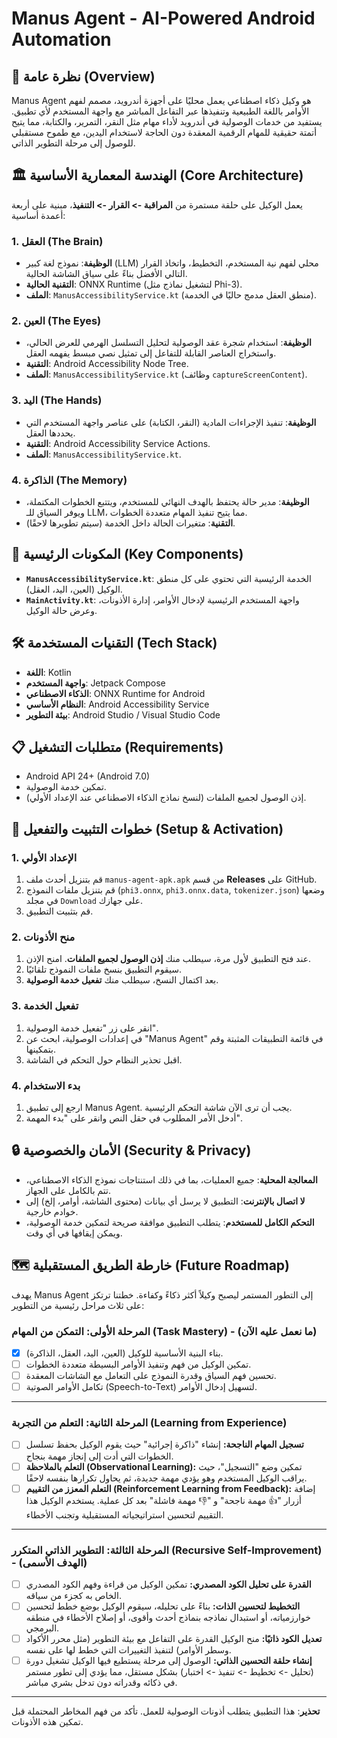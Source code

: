 # Manus Agent - AI-Powered Android Automation

## 🤖 نظرة عامة (Overview)

Manus Agent هو وكيل ذكاء اصطناعي يعمل محليًا على أجهزة أندرويد، مصمم لفهم الأوامر باللغة الطبيعية وتنفيذها عبر التفاعل المباشر مع واجهة المستخدم لأي تطبيق. يستفيد من خدمات الوصولية في أندرويد لأداء مهام مثل النقر، التمرير، والكتابة، مما يتيح أتمتة حقيقية للمهام الرقمية المعقدة دون الحاجة لاستخدام اليدين، مع طموح مستقبلي للوصول إلى مرحلة التطوير الذاتي.

## 🏛️ الهندسة المعمارية الأساسية (Core Architecture)

يعمل الوكيل على حلقة مستمرة من **المراقبة -> القرار -> التنفيذ**، مبنية على أربعة أعمدة أساسية:

### 1. العقل (The Brain)
- **الوظيفة**: نموذج لغة كبير (LLM) محلي لفهم نية المستخدم، التخطيط، واتخاذ القرار التالي الأفضل بناءً على سياق الشاشة الحالية.
- **التقنية الحالية**: ONNX Runtime (لتشغيل نماذج مثل Phi-3).
- **الملف**: `ManusAccessibilityService.kt` (منطق العقل مدمج حاليًا في الخدمة).

### 2. العين (The Eyes)
- **الوظيفة**: استخدام شجرة عقد الوصولية لتحليل التسلسل الهرمي للعرض الحالي، واستخراج العناصر القابلة للتفاعل إلى تمثيل نصي مبسط يفهمه العقل.
- **التقنية**: Android Accessibility Node Tree.
- **الملف**: `ManusAccessibilityService.kt` (وظائف `captureScreenContent`).

### 3. اليد (The Hands)
- **الوظيفة**: تنفيذ الإجراءات المادية (النقر، الكتابة) على عناصر واجهة المستخدم التي يحددها العقل.
- **التقنية**: Android Accessibility Service Actions.
- **الملف**: `ManusAccessibilityService.kt`.

### 4. الذاكرة (The Memory)
- **الوظيفة**: مدير حالة يحتفظ بالهدف النهائي للمستخدم، ويتتبع الخطوات المكتملة، ويوفر السياق للـ LLM، مما يتيح تنفيذ المهام متعددة الخطوات.
- **التقنية**: متغيرات الحالة داخل الخدمة (سيتم تطويرها لاحقًا).

## 🧩 المكونات الرئيسية (Key Components)

- **`ManusAccessibilityService.kt`**: الخدمة الرئيسية التي تحتوي على كل منطق الوكيل (العين، اليد، العقل).
- **`MainActivity.kt`**: واجهة المستخدم الرئيسية لإدخال الأوامر، إدارة الأذونات، وعرض حالة الوكيل.

## 🛠️ التقنيات المستخدمة (Tech Stack)

- **اللغة**: Kotlin
- **واجهة المستخدم**: Jetpack Compose
- **الذكاء الاصطناعي**: ONNX Runtime for Android
- **النظام الأساسي**: Android Accessibility Service
- **بيئة التطوير**: Android Studio / Visual Studio Code

## 📋 متطلبات التشغيل (Requirements)

- Android API 24+ (Android 7.0)
- تمكين خدمة الوصولية.
- إذن الوصول لجميع الملفات (لنسخ نماذج الذكاء الاصطناعي عند الإعداد الأولي).

## 🚀 خطوات التثبيت والتفعيل (Setup & Activation)

### 1. الإعداد الأولي
1.  قم بتنزيل أحدث ملف `manus-agent-apk.apk` من قسم **Releases** على GitHub.
2.  قم بتنزيل ملفات النموذج (`phi3.onnx`, `phi3.onnx.data`, `tokenizer.json`) وضعها في مجلد `Download` على جهازك.
3.  قم بتثبيت التطبيق.

### 2. منح الأذونات
1.  عند فتح التطبيق لأول مرة، سيطلب منك **إذن الوصول لجميع الملفات**. امنح الإذن.
2.  سيقوم التطبيق بنسخ ملفات النموذج تلقائيًا.
3.  بعد اكتمال النسخ، سيطلب منك **تفعيل خدمة الوصولية**.

### 3. تفعيل الخدمة
1.  انقر على زر "تفعيل خدمة الوصولية".
2.  في إعدادات الوصولية، ابحث عن "Manus Agent" في قائمة التطبيقات المثبتة وقم بتمكينها.
3.  اقبل تحذير النظام حول التحكم في الشاشة.

### 4. بدء الاستخدام
1.  ارجع إلى تطبيق Manus Agent. يجب أن ترى الآن شاشة التحكم الرئيسية.
2.  أدخل الأمر المطلوب في حقل النص وانقر على "بدء المهمة".

## 🔒 الأمان والخصوصية (Security & Privacy)

- **المعالجة المحلية**: جميع العمليات، بما في ذلك استنتاجات نموذج الذكاء الاصطناعي، تتم بالكامل على الجهاز.
- **لا اتصال بالإنترنت**: التطبيق لا يرسل أي بيانات (محتوى الشاشة، أوامر، إلخ) إلى خوادم خارجية.
- **التحكم الكامل للمستخدم**: يتطلب التطبيق موافقة صريحة لتمكين خدمة الوصولية، ويمكن إيقافها في أي وقت.

## 🗺️ خارطة الطريق المستقبلية (Future Roadmap)

يهدف Manus Agent إلى التطور المستمر ليصبح وكيلاً أكثر ذكاءً وكفاءة. خطتنا ترتكز على ثلاث مراحل رئيسية من التطوير:

### المرحلة الأولى: التمكن من المهام (Task Mastery) - (ما نعمل عليه الآن)
- [x] بناء البنية الأساسية للوكيل (العين، اليد، العقل، الذاكرة).
- [ ] تمكين الوكيل من فهم وتنفيذ الأوامر البسيطة متعددة الخطوات.
- [ ] تحسين فهم السياق وقدرة النموذج على التعامل مع الشاشات المعقدة.
- [ ] تكامل الأوامر الصوتية (Speech-to-Text) لتسهيل إدخال الأوامر.

---

### المرحلة الثانية: التعلم من التجربة (Learning from Experience)
- [ ] **تسجيل المهام الناجحة:** إنشاء "ذاكرة إجرائية" حيث يقوم الوكيل بحفظ تسلسل الخطوات التي أدت إلى إنجاز مهمة بنجاح.
- [ ] **التعلم بالملاحظة (Observational Learning):** تمكين وضع "التسجيل"، حيث يراقب الوكيل المستخدم وهو يؤدي مهمة جديدة، ثم يحاول تكرارها بنفسه لاحقًا.
- [ ] **التعلم المعزز من التقييم (Reinforcement Learning from Feedback):** إضافة أزرار "👍 مهمة ناجحة" و "👎 مهمة فاشلة" بعد كل عملية. يستخدم الوكيل هذا التقييم لتحسين استراتيجياته المستقبلية وتجنب الأخطاء.

---

### المرحلة الثالثة: التطوير الذاتي المتكرر (Recursive Self-Improvement) - (الهدف الأسمى)
- [ ] **القدرة على تحليل الكود المصدري:** تمكين الوكيل من قراءة وفهم الكود المصدري الخاص به كجزء من سياقه.
- [ ] **التخطيط لتحسين الذات:** بناءً على تحليله، سيقوم الوكيل بوضع خطط لتحسين خوارزمياته، أو استبدال نماذجه بنماذج أحدث وأقوى، أو إصلاح الأخطاء في منطقه البرمجي.
- [ ] **تعديل الكود ذاتيًا:** منح الوكيل القدرة على التفاعل مع بيئة التطوير (مثل محرر الأكواد وسطر الأوامر) لتنفيذ التغييرات التي خطط لها على نفسه.
- [ ] **إنشاء حلقة التحسين الذاتي:** الوصول إلى مرحلة يستطيع فيها الوكيل تشغيل دورة (تحليل -> تخطيط -> تنفيذ -> اختبار) بشكل مستقل، مما يؤدي إلى تطور مستمر في ذكائه وقدراته دون تدخل بشري مباشر.

---

**تحذير**: هذا التطبيق يتطلب أذونات الوصولية للعمل. تأكد من فهم المخاطر المحتملة قبل تمكين هذه الأذونات.
